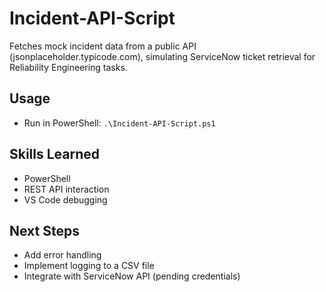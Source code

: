 # Incident-API-Script

Fetches mock incident data from a public API (jsonplaceholder.typicode.com), simulating ServiceNow ticket retrieval for Reliability Engineering tasks.

## Usage
- Run in PowerShell: `.\Incident-API-Script.ps1`

## Skills Learned
- PowerShell
- REST API interaction
- VS Code debugging

## Next Steps
- Add error handling
- Implement logging to a CSV file
- Integrate with ServiceNow API (pending credentials)
